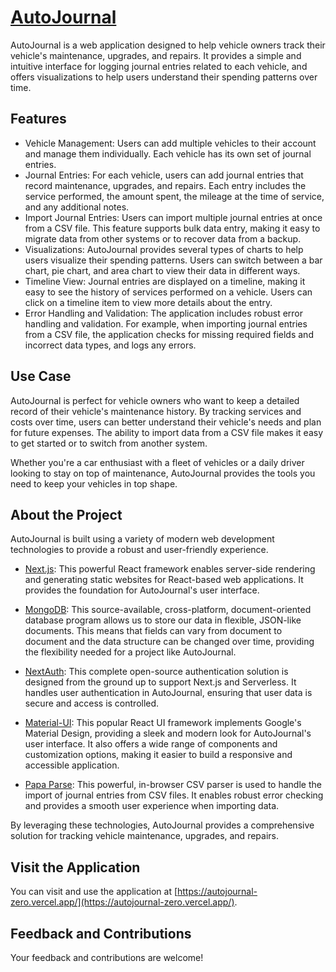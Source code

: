 # [AutoJournal](https://autojournal-zero.vercel.app/)

AutoJournal is a web application designed to help vehicle owners track their vehicle's maintenance, upgrades, and repairs. It provides a simple and intuitive interface for logging journal entries related to each vehicle, and offers visualizations to help users understand their spending patterns over time.

## Features

- Vehicle Management: Users can add multiple vehicles to their account and manage them individually. Each vehicle has its own set of journal entries.
- Journal Entries: For each vehicle, users can add journal entries that record maintenance, upgrades, and repairs. Each entry includes the service performed, the amount spent, the mileage at the time of service, and any additional notes.
- Import Journal Entries: Users can import multiple journal entries at once from a CSV file. This feature supports bulk data entry, making it easy to migrate data from other systems or to recover data from a backup.
- Visualizations: AutoJournal provides several types of charts to help users visualize their spending patterns. Users can switch between a bar chart, pie chart, and area chart to view their data in different ways.
- Timeline View: Journal entries are displayed on a timeline, making it easy to see the history of services performed on a vehicle. Users can click on a timeline item to view more details about the entry.
- Error Handling and Validation: The application includes robust error handling and validation. For example, when importing journal entries from a CSV file, the application checks for missing required fields and incorrect data types, and logs any errors.

## Use Case

AutoJournal is perfect for vehicle owners who want to keep a detailed record of their vehicle's maintenance history. By tracking services and costs over time, users can better understand their vehicle's needs and plan for future expenses. The ability to import data from a CSV file makes it easy to get started or to switch from another system.

Whether you're a car enthusiast with a fleet of vehicles or a daily driver looking to stay on top of maintenance, AutoJournal provides the tools you need to keep your vehicles in top shape.

## About the Project

AutoJournal is built using a variety of modern web development technologies to provide a robust and user-friendly experience.

- [Next.js](https://nextjs.org/): This powerful React framework enables server-side rendering and generating static websites for React-based web applications. It provides the foundation for AutoJournal's user interface.

- [MongoDB](https://docs.mongodb.com/): This source-available, cross-platform, document-oriented database program allows us to store our data in flexible, JSON-like documents. This means that fields can vary from document to document and the data structure can be changed over time, providing the flexibility needed for a project like AutoJournal.

- [NextAuth](https://next-auth.js.org/): This complete open-source authentication solution is designed from the ground up to support Next.js and Serverless. It handles user authentication in AutoJournal, ensuring that user data is secure and access is controlled.

- [Material-UI](https://mui.com/): This popular React UI framework implements Google's Material Design, providing a sleek and modern look for AutoJournal's user interface. It also offers a wide range of components and customization options, making it easier to build a responsive and accessible application.

- [Papa Parse](https://www.papaparse.com/): This powerful, in-browser CSV parser is used to handle the import of journal entries from CSV files. It enables robust error checking and provides a smooth user experience when importing data.

By leveraging these technologies, AutoJournal provides a comprehensive solution for tracking vehicle maintenance, upgrades, and repairs.

## Visit the Application

You can visit and use the application at [https://autojournal-zero.vercel.app/](https://autojournal-zero.vercel.app/). 

## Feedback and Contributions

Your feedback and contributions are welcome!